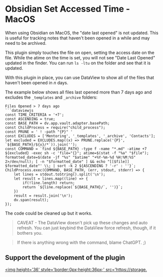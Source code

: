 # Obsidian Set Accessed Time - MacOS

When using Obsidian on MacOS, the "date last opened" is not updated. This is useful for tracking notes that haven't been opened in a while and may need to be archived.

This plugin simply touches the file on open, setting the access date on the file. While the atime on the time is set, you will not see "Date Last Opened" updated in the finder. You can run `ls -ltu` on the folder and see that it is updated.

With this plugin in place, you can use DataView to show all of the files that haven't been opened in *n* days.

The example below shows all files last opened more than 7 days ago and excludes the `_templates` and `_archive` folders:

```
Files Opened > 7 days ago
```dataviewjs
const TIME_CRITERIA = '+7';
const ASCENDING = true;
const BASE_PATH = dv.app.vault.adapter.basePath;
const ChildProcess = require("child_process");
const PRUNE = ' ! -path "{P}" '
const EXCLUDES = ['Mentoring', '_templates', '_archive', 'Contacts'];
let excluded = EXCLUDES.map((x) => PRUNE.replace('{P}', `${BASE_PATH}/${x}/*`)).join('');
const COMMAND = `find ${BASE_PATH} -type f -name "*.md" -atime +7 ${excluded} -exec sh -c 'file="{}"; atime=$(stat -f "%a" "$file"); formatted_date=$(date -jf "%s" "$atime" "+%Y-%m-%d %H:%M:%S" 2>/dev/null); [ -n "$formatted_date" ] && echo "[[$file]] $formatted_date"' \\; | sort -k 2 ${ASCENDING ? '-r' : ''}`;
ChildProcess.exec(COMMAND, BASE_PATH, (err, stdout, stderr) => {
	let lines = stdout.toString().split('\n');
	let result = lines.map((line) => {
		if(!line.length) return;
		return `${line.replace(`${BASE_PATH}/`, '')}`;
	})
	result = result.join('\n');
	dv.span(result);
});
```

The code could be cleaned up but it works.

> CAVEAT - The DataView doesn't pick up these changes and auto refresh. You can just keybind the DataView force refresh, though, if it bothers you.

> If there is anything wrong with the command, blame ChatGPT. ;)

## Support the development of the plugin

<a href='https://ko-fi.com/JEBoothjr' target='_blank'><img height='36' style='border:0px;height:36px;' src='https://storage.
